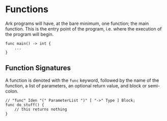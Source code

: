 # Functions

Ark programs will have, at the bare minimum, one function; the main function.
This is the entry point of the program, i.e. where the execution of the program
will begin.

    func main() -> int {
        ...
    }
  
## Function Signatures
    
A function is denoted with the `func` keyword, followed by the name of the
function, a list of parameters, an optional return value, and block or semi-colon. 

```
// "func" Iden "(" ParameterList ")" [ "->" Type ] Block;
func do_stuff() {
    // this returns nothing
}
```